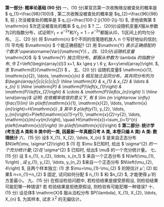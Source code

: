 <strong>第一部分: 概率论基础 (90 分)</strong>
 一、(10 分)某官员第一次收贿赂没被查处的概率是 $ q_{1}=\frac{98}{100}$ , 第二次收贿没被查处的概率是  $q_{2}=\frac{96}{98} $, 前  $\mathrm{j}$  次没被查处的概率是 $ q_{j}=\frac{100-2 j}{100-2(j-1)} $, 求他收贿第 $ \mathrm{n}  $次还没被查处的概率 $ q_{n} $ ?
 二、(20分)设随机变量$X$服从参数为$2$的指数分布，试证明$Y_1=e^{-2x}$和$Y_2=1-e^{-2x}$都服从$(0，1)$区间上的均匀分布。
 三、(20 分) 将  $\mathrm{n}  $个不同的信笺随机放人  $\mathrm{n}$  个写好地址的信封;
 (1) 平均有  $\mathrm{n} $ 个能正确搭配?
 (2) 用  $\mathrm{Y}  $表示正确搭配的个数求$  \operatorname{Var}(\mathrm{Y})  $。
 四、(20 分) 设随机变量$  \mathrm{X}$  与 $ \mathrm{Y}  $独立同分布，都服从参数为$  \lambda  $的指数分布, 令$  Z=\left\{\begin{array}{l}3 x+1, &x \geq y \\ 6 y, &x<y\end{array}\right. $, 求  $\mathrm{E}(\mathrm{Z}) $ 。
 五、(20 分) 设随机变量$  \mathrm{x}_{1}, \mathrm{x}_{2}, \ldots, \mathrm{x}_{n} $ 相互独立且同分布，其共同分布列为
 $\begin{array}{|c|c|c|c|c|}
\hline  \mathrm{X}  &  x_{1}  &  x_{2}  &  \ldots  &  x_{n}  \\
\hline  \mathrm{P}  &  \mathrm{P}\left(x_{1}\right)  &  \mathrm{P}\left(x_{2}\right)  &  \cdots  &  \mathrm{P}\left(x_{n}\right)  \\
\hline
\end{array}$
 证明: 在依概率收敛的意义下, 有 $ \lim _{m \rightarrow \infty} \frac{1}{m} \ln p\left(\mathrm{x}_{1}, \mathrm{x}_{2}, \ldots, \mathrm{x}_{m}\right)=H(\mathrm{x}) ,$
 其中 $ p\left(y_{1}, y_{2}, \ldots, y_{m}\right)=P\left(\mathrm{x}_{1}=y_{1}, \mathrm{x}_{2}=y_{2}, \ldots, \mathrm{x}_{m}=y_{m}\right), \quad H(\mathrm{x})=\sum_{i=1}^{n} p\left(\mathrm{x}_{i}\right) \ln p\left(\mathrm{x}_{i}\right) $
 <strong>第二部分: 统计学 (考生选  A  类和 B  类中的一类, 因最新一年真题只考  A  类, 本卷只编  A  类)</strong>
 <strong>A 类: 数理统计</strong>
 六、(15 分) 设$  X_{1}, X_{2}, \ldots, X_{n} $ 是来自正态分布  $N\left(\mu, \sigma^{2}\right) $
 (1) 在  $\mu  $已知时, 给出 $ \sigma^{2}  $的一个充分统计量;
 (2) 在$  \sigma^{2} $ 已知时, 给出$  \mu$  的一个充分统计量。
 七、(15 分) 设 $ x_{1}, x_{2}, \ldots, x_{n_1} $ 来自一个正态分布 $ N\left(\mu_{1}, 1\right) $, 设$  y_{1}, y_{2}, \ldots, y_{n_2}  $来自一个正态分布  $N\left(\mu_{2}, 4\right) $, 且两个样本独立:
 (1) 求  $\mu=\mu_{1}-\mu_{2}  $ 的矩估计  $\hat{\mu}$ ;
 (2) 如果$  n=n_{1}+n_{2} $ 固定, 试问如何分配 $ n_{1} $ 和  $n_{2} $, 才能使得    $\hat{\mu}$  的方差最小。
 九、(15 分) 在假设检验问题中, 若检验结果是接受原假设, 则检验结果可能犯哪一种错误? 若 检验结果是拒绝原假设, 则检验有可能犯哪一种错误?
 十、(15 分) 设总体$  \mathrm{X}$  服从泊松分布  $P(\lambda), X_{1}, X_{2}, \ldots, X_{n} $, 为其样本, 试求  $\lambda^{2}$  的无偏估计。
 